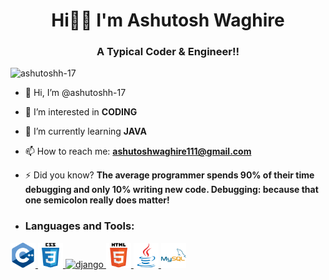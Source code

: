 <h1 align="center">Hi👋🏻 I'm Ashutosh Waghire</h1>
<h3 align="center">A Typical Coder & Engineer!!</h3>

<p align="left"> <img src="https://komarev.com/ghpvc/?username=ashutoshh-17&label=Profile%20views&color=0e75b6&style=flat" alt="ashutoshh-17" /> </p>

- 👋 Hi, I’m @ashutoshh-17
- 👀 I’m interested in **CODING**
- 🌱 I’m currently learning **JAVA**
- 📫 How to reach me: **ashutoshwaghire111@gmail.com**
- ⚡ Did you know? **The average programmer spends 90% of their time debugging and only 10% writing new code. Debugging: because that one semicolon really does matter!**

- <h3 align="left">Languages and Tools:</h3>
<p align="left"> <a href="https://www.w3schools.com/cpp/" target="_blank" rel="noreferrer"> <img src="https://raw.githubusercontent.com/devicons/devicon/master/icons/cplusplus/cplusplus-original.svg" alt="cplusplus" width="40" height="40"/> </a> <a href="https://www.w3schools.com/css/" target="_blank" rel="noreferrer"> <img src="https://raw.githubusercontent.com/devicons/devicon/master/icons/css3/css3-original-wordmark.svg" alt="css3" width="40" height="40"/> </a> <a href="https://www.djangoproject.com/" target="_blank" rel="noreferrer"> <img src="https://cdn.worldvectorlogo.com/logos/django.svg" alt="django" width="40" height="40"/> </a> <a href="https://www.w3.org/html/" target="_blank" rel="noreferrer"> <img src="https://raw.githubusercontent.com/devicons/devicon/master/icons/html5/html5-original-wordmark.svg" alt="html5" width="40" height="40"/> </a> <a href="https://www.java.com" target="_blank" rel="noreferrer"> <img src="https://raw.githubusercontent.com/devicons/devicon/master/icons/java/java-original.svg" alt="java" width="40" height="40"/> </a> <a href="https://www.mysql.com/" target="_blank" rel="noreferrer"> <img src="https://raw.githubusercontent.com/devicons/devicon/master/icons/mysql/mysql-original-wordmark.svg" alt="mysql" width="40" height="40"/> </p> 

<!---
ashutoshh-17/ashutoshh-17 is a ✨ special ✨ repository because its `README.md` (this file) appears on your GitHub profile.
You can click the Preview link to take a look at your changes.
--->
